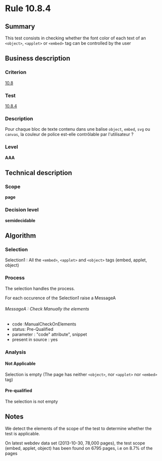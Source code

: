 # Rule 10.8.4
## Summary

This test consists in checking whether the font color of each text of an
`<object>`, `<applet>` or `<embed>` tag can be controlled by the user

## Business description

### Criterion

[10.8](http://references.modernisation.gouv.fr/referentiel-technique-0#crit-10-8)

### Test

[10.8.4](http://references.modernisation.gouv.fr/referentiel-technique-0#test-10-8-4)

### Description

Pour chaque bloc de texte contenu dans une balise `object`, `embed`, `svg` ou `canvas`, la couleur de police est-elle contr&ocirc;lable par l'utilisateur ?

### Level

**AAA**

## Technical description

### Scope

**page**

### Decision level

**semidecidable**

## Algorithm

### Selection

Selection1 : All the `<embed>`, `<applet>` and `<object>` tags (embed,
applet, object)

### Process

The selection handles the process.

For each occurence of the Selection1 raise a MessageA

###### MessageA : Check Manually the elements

-   code :ManualCheckOnElements
-   status: Pre-Qualified
-   parameter : "code" attribute", snippet
-   present in source : yes

### Analysis

#### Not Applicable

Selection is empty (The page has neither `<object>`, nor `<applet>` nor
`<embed>` tag)

#### Pre-qualified

The selection is not empty

## Notes

We detect the elements of the scope of the test to determine whether the
test is applicable.

On latest webdev data set (2013-10-30, 78,000 pages), the test scope
(embed, applet, object) has been found on 6795 pages, i.e on 8.7% of the
pages
